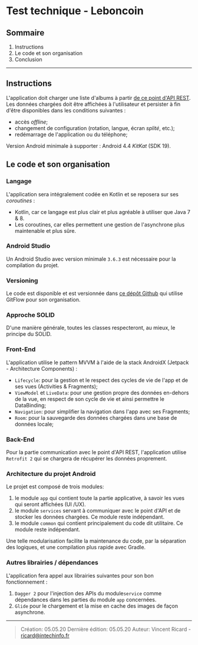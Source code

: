 

# Test technique - Leboncoin

## Sommaire
1. Instructions
2. Le code et son organisation
4. Conclusion
---

## Instructions
L'application doit charger une liste d'albums à partir [de ce point d'API REST](https://static.leboncoin.fr/img/shared/technical-test.json).
Les données chargées doit être affichées à l'utilisateur et persister à fin d'être disponibles dans les conditions suivantes :
- accès _offline_;
- changement de configuration (rotation, langue, écran _splité_, etc.); 
- redémarrage de l'application ou du téléphone;

Version Android minimale à supporter : Android 4.4 _KitKat_ (SDK 19).

## Le code et son organisation

### Langage
L'application sera intégralement codée en Kotlin et se reposera sur ses _coroutines_ :
- Kotlin, car ce langage est plus clair et plus agréable à utiliser que Java 7 & 8.
- Les coroutines, car elles permettent une gestion de l'asynchrone plus maintenable et plus sûre.

### Android Studio
Un Android Studio avec version minimale `3.6.3` est nécessaire pour la compilation du projet.

### Versioning
Le code est disponible et est versionnée dans [ce dépôt Github](https://github.com/ricard-v/test-leboncoin) qui utilise GitFlow pour son organisation.

### Approche SOLID
D'une manière générale, toutes les classes respecteront, au mieux, le principe du SOLID.

### Front-End
L'application utilise le pattern MVVM à l'aide de la stack AndroidX (Jetpack - Architecture Components) :
- `Lifecycle`: pour la gestion et le respect des cycles de vie de l'app et de ses vues (Activities & Fragments);
- `ViewModel` et `LiveData`: pour une gestion propre des données en-dehors de la vue, en respect de son cycle de vie et ainsi permettre le DataBinding;
- `Navigation`: pour simplifier la navigation dans l'app avec ses Fragments;
- `Room`: pour la sauvegarde des données chargées dans une base de données locale;

### Back-End
Pour la partie communication avec le point d'API REST, l'application utilise `Retrofit 2` qui se chargera de récupérer les données proprement.

### Architecture du projet Android
Le projet est composé de trois modules:
1. le module `app` qui contient toute la partie applicative, à savoir les vues qui seront affichées (UI /UX).
2. le module `services` servant à communiquer avec le point d'API et de stocker les données chargées. Ce module reste indépendant.
3. le module `common` qui contient principalement du code dit utilitaire. Ce module reste indépendant.

Une telle modularisation facilite la maintenance du code, par la séparation des logiques, et une compilation plus rapide avec Gradle.

### Autres librairies / dépendances
L'application fera appel aux librairies suivantes pour son bon fonctionnement :
1. `Dagger 2` pour l'injection des APIs du module`service` comme dépendances dans les parties du module `app` concernées.
2. `Glide` pour le chargement et la mise en cache des images de façon asynchrone.

---
> Création: 05.05.20
> Dernière édition: 05.05.20
> Auteur: Vincent Ricard - ricard@intechinfo.fr